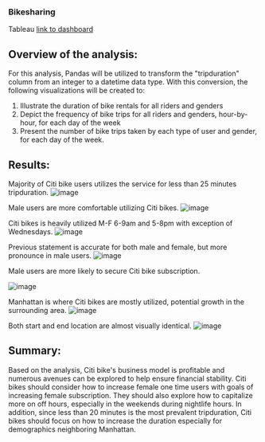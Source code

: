 ### Bikesharing
Tableau [link to dashboard](https://public.tableau.com/app/profile/laurice.ramirez.jones/viz/AugustCitiBikeChallenge/Story1?publish=yes)

## Overview of the analysis:
For this analysis, Pandas will be utilized to transform the "tripduration" column from an integer to a datetime data type. With this conversion, the following visualizations will be created to:
1. Illustrate the duration of bike rentals for all riders and genders
2. Depict the frequency of bike trips for all riders and genders, hour-by-hour, for each day of the week
3. Present the number of bike trips taken by each type of user and gender, for each day of the week.

## Results:
Majority of Citi bike users utilizes the service for less than 25 minutes tripduration.
![image](https://user-images.githubusercontent.com/115942978/218174319-3082af1d-5ecb-4f03-a5bd-db06ab0f9913.png)

Male users are more comfortable utilizing Citi bikes.
![image](https://user-images.githubusercontent.com/115942978/218174480-ee6cee63-9ace-4259-8f41-50bc78ccca2f.png)

Citi bikes is heavily utilized M-F 6-9am and 5-8pm with exception of Wednesdays.
![image](https://user-images.githubusercontent.com/115942978/218174543-1dc0b8d3-d02b-437b-b431-848f59a9490a.png)

Previous statement is accurate for both male and female, but more pronounce in male users.
![image](https://user-images.githubusercontent.com/115942978/218174616-9ecef42a-0a03-43f6-a31f-735fb04bbccc.png)

Male users are more likely to secure Citi bike subscription.

![image](https://user-images.githubusercontent.com/115942978/218174717-613198f0-6743-43b7-a8a8-4cfc1d2d8ca0.png)

Manhattan is where Citi bikes are mostly utilized, potential growth in the surrounding area.
![image](https://user-images.githubusercontent.com/115942978/218174869-a06a8b3b-5a00-4407-9493-cfe5b33462e9.png)

Both start and end location are almost visually identical.
![image](https://user-images.githubusercontent.com/115942978/218174961-a58c1687-60da-41f5-a62a-57d34b48d672.png)

## Summary:
Based on the analysis, Citi bike's business model is profitable and numerous avenues can be explored to help ensure financial stability. Citi bikes should consider how to increase female one time users with goals of increasing female subscription. They should also explore how to capitalize more on off hours, especially in the weekends during nightlife hours. In addition, since less than 20 minutes is the most prevalent tripduration, Citi bikes should focus on how to increase the duration especially for demographics neighboring Manhattan. 
